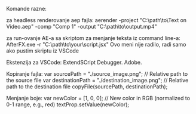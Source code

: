 Komande razne:

za headless renderovanje aep fajla: aerender -project "C:\path\to\Text on Video.aep" -comp "Comp 1" -output "C:\path\to\output.mp4"

za run-ovanje AE-a sa skriptom za menjanje teksta iz command line-a: AfterFX.exe -r "C:\path\to\your\script.jsx"
Ovo meni nije radilo, radi samo ako pustim skriptu iz VSCode

Ekstenzija za VSCode: ExtendSCript Debugger. Adobe.



Kopiranje fajla:
var sourcePath = "./source_image.png"; // Relative path to the source file
var destinationPath = "./destination_image.png"; // Relative path to the destination file
copyFile(sourcePath, destinationPath);

Menjanje boje:
var newColor = [1, 0, 0]; // New color in RGB (normalized to 0-1 range, e.g., red)
textProp.setValue(newColor);
